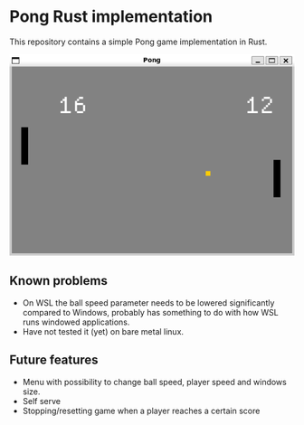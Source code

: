 # Pong Rust implementation

This repository contains a simple Pong game implementation in Rust.

![alt text](/images/intro-picture2.png)

## Known problems
- On WSL the ball speed parameter needs to be lowered significantly compared to Windows, probably has something to do with how WSL runs windowed applications.
- Have not tested it (yet) on bare metal linux.

## Future features
- Menu with possibility to change ball speed, player speed and windows size.
- Self serve
- Stopping/resetting game when a player reaches a certain score
